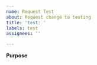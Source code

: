 ```yaml
---
name: Request Test
about: Request change to testing
title: 'test: '
labels: test
assignees: ''

---
```


**Purpose**
<!-- Where do you need to update testing (please explain) ? -->
